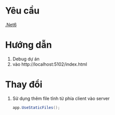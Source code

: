 # Yêu cầu
[.Net6](https://dotnet.microsoft.com/en-us/download/dotnet/6.0)

# Hướng dẫn
1. Debug dự án
2. vào http://localhost:5102/index.html

# Thay đổi

1. Sử dụng thêm file tĩnh từ phía client vào server
   ```csharp
   app.UseStaticFiles();
   ```
